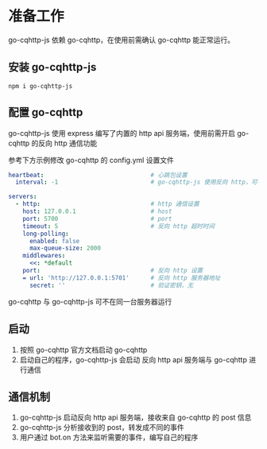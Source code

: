 # 准备工作

go-cqhttp-js 依赖 go-cqhttp，在使用前需确认 go-cqhttp 能正常运行。

## 安装 go-cqhttp-js

```
npm i go-cqhttp-js
```

## 配置 go-cqhttp

go-cqhttp-js 使用 express 编写了内置的 http api 服务端，使用前需开启 go-cqhttp 的反向 http 通信功能

参考下方示例修改 go-cqhttp 的 config.yml 设置文件

```yml
heartbeat:                              # 心跳包设置
  interval: -1                          # go-cqhttp-js 使用反向 http，可不开启 心跳包功能

servers:
  - http:                               # http 通信设置
    host: 127.0.0.1                     # host
    port: 5700                          # port
    timeout: 5                          # 反向 http 超时时间
    long-polling:                       
      enabled: false
      max-queue-size: 2000
    middlewares:                        
      <<: *default
    port:                               # 反向 http 设置
    = url: 'http://127.0.0.1:5701'      # 反向 http 服务器地址
      secret: ''                        # 验证密钥，无
```

go-cqhttp 与 go-cqhttp-js 可不在同一台服务器运行


## 启动

1. 按照 go-cqhttp 官方文档启动 go-cqhttp
2. 启动自己的程序，go-cqhttp-js 会启动 反向 http api 服务端与 go-cqhttp 进行通信


## 通信机制

1. go-cqhttp-js 启动反向 http api 服务端，接收来自 go-cqhttp 的 post 信息
2. go-cqhttp-js 分析接收到的 post，转发成不同的事件
3. 用户通过 bot.on 方法来监听需要的事件，编写自己的程序